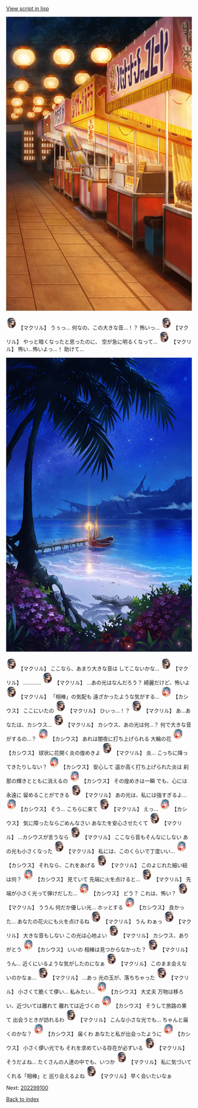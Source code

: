 [View script in lisp](../scripts/202299090.txt)

![SEAsummer_fes_night.png](../images/backgrounds/SEAsummer_fes_night.png)

<img src="../images/units/6603821.png" alt="6603821.png" height="34"/>
【マクリル】
うぅっ…
何なの、この大きな音…！？
怖いっ…

<img src="../images/units/6603821.png" alt="6603821.png" height="34"/>
【マクリル】
やっと暗くなったと思ったのに、
空が急に明るくなって…

<img src="../images/units/6603821.png" alt="6603821.png" height="34"/>
【マクリル】
怖い…怖いよっ…！
助けて…

![sea_palmbeach_night.png](../images/backgrounds/sea_palmbeach_night.png)

<img src="../images/units/6603821.png" alt="6603821.png" height="34"/>
【マクリル】
ここなら、あまり大きな音は
してこないかな…

<img src="../images/units/6603821.png" alt="6603821.png" height="34"/>
【マクリル】
…………

<img src="../images/units/6603821.png" alt="6603821.png" height="34"/>
【マクリル】
…あの光はなんだろう？
綺麗だけど、怖いよ

<img src="../images/units/6603821.png" alt="6603821.png" height="34"/>
【マクリル】
「相棒」の気配も
遠ざかったような気がする…

<img src="../images/units/6303111.png" alt="6303111.png" height="34"/>
【カシウス】
ここにいたの

<img src="../images/units/6603821.png" alt="6603821.png" height="34"/>
【マクリル】
ひぃっ…！？

<img src="../images/units/6603821.png" alt="6603821.png" height="34"/>
【マクリル】
あ…あなたは、カシウス…

<img src="../images/units/6603821.png" alt="6603821.png" height="34"/>
【マクリル】
カシウス、あの光は何…？
何で大きな音がするの…？

<img src="../images/units/6303111.png" alt="6303111.png" height="34"/>
【カシウス】
あれは闇夜に打ち上げられる
大輪の花

<img src="../images/units/6303111.png" alt="6303111.png" height="34"/>
【カシウス】
球状に花開く炎の煌めきよ

<img src="../images/units/6603821.png" alt="6603821.png" height="34"/>
【マクリル】
炎…
こっちに降ってきたりしない？

<img src="../images/units/6303111.png" alt="6303111.png" height="34"/>
【カシウス】
安心して
遥か高く打ち上げられた炎は
刹那の輝きとともに消えるの

<img src="../images/units/6303111.png" alt="6303111.png" height="34"/>
【カシウス】
その煌めきは一瞬
でも、心には永遠に
留めることができる

<img src="../images/units/6603821.png" alt="6603821.png" height="34"/>
【マクリル】
あの光は、私には強すぎるよ…

<img src="../images/units/6303111.png" alt="6303111.png" height="34"/>
【カシウス】
そう…
こちらに来て

<img src="../images/units/6603821.png" alt="6603821.png" height="34"/>
【マクリル】
えっ…

<img src="../images/units/6303111.png" alt="6303111.png" height="34"/>
【カシウス】
気に障ったならごめんなさい
あなたを安心させたくて

<img src="../images/units/6603821.png" alt="6603821.png" height="34"/>
【マクリル】
…カシウスが言うなら

<img src="../images/units/6603821.png" alt="6603821.png" height="34"/>
【マクリル】
ここなら音もそんなにしない
あの光も小さくなった

<img src="../images/units/6603821.png" alt="6603821.png" height="34"/>
【マクリル】
私には、このくらいで丁度いい…

<img src="../images/units/6303111.png" alt="6303111.png" height="34"/>
【カシウス】
それなら、これをあげる

<img src="../images/units/6603821.png" alt="6603821.png" height="34"/>
【マクリル】
このよじれた細い紐は何？

<img src="../images/units/6303111.png" alt="6303111.png" height="34"/>
【カシウス】
見ていて
先端に火を点けると…

<img src="../images/units/6603821.png" alt="6603821.png" height="34"/>
【マクリル】
先端が小さく光って弾けだした…

<img src="../images/units/6303111.png" alt="6303111.png" height="34"/>
【カシウス】
どう？
これは、怖い？

<img src="../images/units/6603821.png" alt="6603821.png" height="34"/>
【マクリル】
ううん
何だか優しい光…
ホッとする

<img src="../images/units/6303111.png" alt="6303111.png" height="34"/>
【カシウス】
良かった…
あなたの花火にも火を点けるね

<img src="../images/units/6603821.png" alt="6603821.png" height="34"/>
【マクリル】
うん
わぁっ

<img src="../images/units/6603821.png" alt="6603821.png" height="34"/>
【マクリル】
大きな音もしない
この光は心地よい

<img src="../images/units/6603821.png" alt="6603821.png" height="34"/>
【マクリル】
カシウス、ありがとう

<img src="../images/units/6303111.png" alt="6303111.png" height="34"/>
【カシウス】
いいの
相棒は見つからなかった？

<img src="../images/units/6603821.png" alt="6603821.png" height="34"/>
【マクリル】
うん…
近くにいるような気がしたのになぁ

<img src="../images/units/6603821.png" alt="6603821.png" height="34"/>
【マクリル】
このまま会えないのかなぁ…

<img src="../images/units/6603821.png" alt="6603821.png" height="34"/>
【マクリル】
…あっ
光の玉が、落ちちゃった

<img src="../images/units/6603821.png" alt="6603821.png" height="34"/>
【マクリル】
小さくて脆くて儚い…
私みたい…

<img src="../images/units/6303111.png" alt="6303111.png" height="34"/>
【カシウス】
大丈夫
万物は移ろい、近づいては離れて
離れては近づくの

<img src="../images/units/6303111.png" alt="6303111.png" height="34"/>
【カシウス】
そうして旅路の果て
出会うときが訪れるわ

<img src="../images/units/6603821.png" alt="6603821.png" height="34"/>
【マクリル】
こんな小さな光でも…
ちゃんと届くのかな？

<img src="../images/units/6303111.png" alt="6303111.png" height="34"/>
【カシウス】
届くわ
あなたと私が出会ったように

<img src="../images/units/6303111.png" alt="6303111.png" height="34"/>
【カシウス】
小さく儚い光でも
それを求めている存在が必ずいる

<img src="../images/units/6603821.png" alt="6603821.png" height="34"/>
【マクリル】
そうだよね…
たくさんの人達の中でも、いつか

<img src="../images/units/6603821.png" alt="6603821.png" height="34"/>
【マクリル】
私に気づいてくれる「相棒」と
巡り会えるよね

<img src="../images/units/6603821.png" alt="6603821.png" height="34"/>
【マクリル】
早く会いたいなぁ


Next: [202299100](202299100.md)

[Back to index](index.md)

